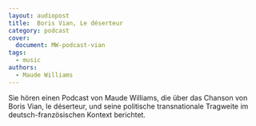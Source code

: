 ```yaml
---
layout: audiopost
title:  Boris Vian, Le déserteur
category: podcast
cover:
  document: MW-podcast-vian  
tags:
  - music
authors:
  - Maude Williams
---
```

Sie hören einen Podcast von Maude Williams, die über das Chanson von Boris Vian, le déserteur, und seine politische transnationale Tragweite im deutsch-französischen Kontext berichtet.

<!-- more -->
